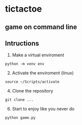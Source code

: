 # tictactoe

## game on command line

## Intructions

1. Make a virtual enviroment
```shell
python -m venv env
```
2. Activate the enviroment (linux)
```shell
source ~/Scripts/activate
```
4. Clone the repository
```shell
git clone ...
```
6. Start to enjoy like you never do
```shell
python game.py
```

